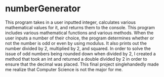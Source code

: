 # numberGenerator
This program takes in a user inputted integer, calculates various mathematical values for it, and returns them to the console. This program includes various mathematical functions and various methods. 
When the user inputs a number of their choice, the program determines whether or not the number is odd or even by using modulus. It also prints out the number divided by 2, multiplied by 2, and squared. 
In order to solve the issue of odd numbers being rounded down when divided by 2, I created a method that took an int and returned a double divided by 2 in order to ensure that the decimal was placed. 
This final project singlehandedly made me realize that Computer Science is not the major for me. 
